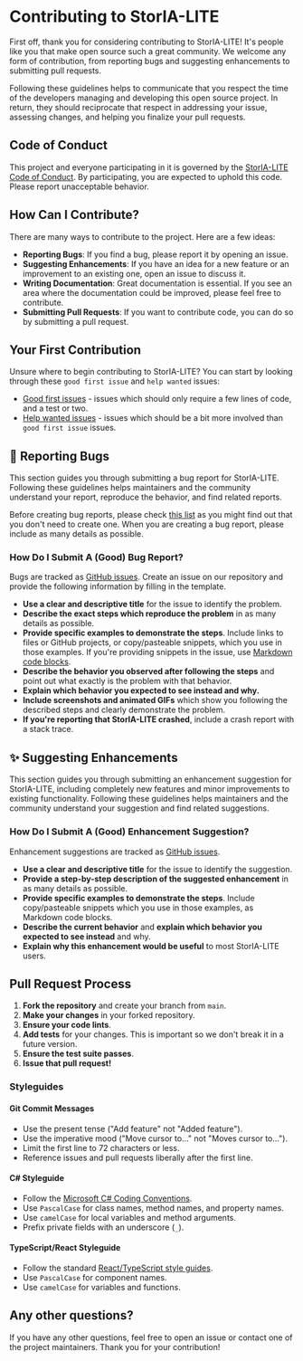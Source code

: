# Contributing to StorIA-LITE

First off, thank you for considering contributing to StorIA-LITE! It's people like you that make open source such a great community. We welcome any form of contribution, from reporting bugs and suggesting enhancements to submitting pull requests.

Following these guidelines helps to communicate that you respect the time of the developers managing and developing this open source project. In return, they should reciprocate that respect in addressing your issue, assessing changes, and helping you finalize your pull requests.

## Code of Conduct

This project and everyone participating in it is governed by the [StorIA-LITE Code of Conduct](CODE_OF_CONDUCT.md). By participating, you are expected to uphold this code. Please report unacceptable behavior.

## How Can I Contribute?

There are many ways to contribute to the project. Here are a few ideas:

*   **Reporting Bugs**: If you find a bug, please report it by opening an issue.
*   **Suggesting Enhancements**: If you have an idea for a new feature or an improvement to an existing one, open an issue to discuss it.
*   **Writing Documentation**: Great documentation is essential. If you see an area where the documentation could be improved, please feel free to contribute.
*   **Submitting Pull Requests**: If you want to contribute code, you can do so by submitting a pull request.

## Your First Contribution

Unsure where to begin contributing to StorIA-LITE? You can start by looking through these `good first issue` and `help wanted` issues:

*   [Good first issues](https://github.com/Vytruve/storia-lite/issues?q=is%3Aissue+is%3Aopen+label%3A%22good+first+issue%22) - issues which should only require a few lines of code, and a test or two.
*   [Help wanted issues](https://github.com/Vytruve/storia-lite/issues?q=is%3Aissue+is%3Aopen+label%3A%22help+wanted%22) - issues which should be a bit more involved than `good first issue` issues.

## 🐛 Reporting Bugs

This section guides you through submitting a bug report for StorIA-LITE. Following these guidelines helps maintainers and the community understand your report, reproduce the behavior, and find related reports.

Before creating bug reports, please check [this list](https://github.com/Vytruve/storia-lite/issues) as you might find out that you don't need to create one. When you are creating a bug report, please include as many details as possible.

### How Do I Submit A (Good) Bug Report?

Bugs are tracked as [GitHub issues](https://github.com/Vytruve/storia-lite/issues). Create an issue on our repository and provide the following information by filling in the template.

*   **Use a clear and descriptive title** for the issue to identify the problem.
*   **Describe the exact steps which reproduce the problem** in as many details as possible.
*   **Provide specific examples to demonstrate the steps**. Include links to files or GitHub projects, or copy/pasteable snippets, which you use in those examples. If you're providing snippets in the issue, use [Markdown code blocks](https://help.github.com/articles/markdown-basics/#specifying-a-language).
*   **Describe the behavior you observed after following the steps** and point out what exactly is the problem with that behavior.
*   **Explain which behavior you expected to see instead and why.**
*   **Include screenshots and animated GIFs** which show you following the described steps and clearly demonstrate the problem.
*   **If you're reporting that StorIA-LITE crashed**, include a crash report with a stack trace.

## ✨ Suggesting Enhancements

This section guides you through submitting an enhancement suggestion for StorIA-LITE, including completely new features and minor improvements to existing functionality. Following these guidelines helps maintainers and the community understand your suggestion and find related suggestions.

### How Do I Submit A (Good) Enhancement Suggestion?

Enhancement suggestions are tracked as [GitHub issues](https://github.com/Vytruve/storia-lite/issues).

*   **Use a clear and descriptive title** for the issue to identify the suggestion.
*   **Provide a step-by-step description of the suggested enhancement** in as many details as possible.
*   **Provide specific examples to demonstrate the steps**. Include copy/pasteable snippets which you use in those examples, as Markdown code blocks.
*   **Describe the current behavior** and **explain which behavior you expected to see instead** and why.
*   **Explain why this enhancement would be useful** to most StorIA-LITE users.

## Pull Request Process

1.  **Fork the repository** and create your branch from `main`.
2.  **Make your changes** in your forked repository.
3.  **Ensure your code lints**.
4.  **Add tests** for your changes. This is important so we don't break it in a future version.
5.  **Ensure the test suite passes**.
6.  **Issue that pull request!**

### Styleguides

#### Git Commit Messages

*   Use the present tense ("Add feature" not "Added feature").
*   Use the imperative mood ("Move cursor to..." not "Moves cursor to...").
*   Limit the first line to 72 characters or less.
*   Reference issues and pull requests liberally after the first line.

#### C# Styleguide

*   Follow the [Microsoft C# Coding Conventions](https://docs.microsoft.com/en-us/dotnet/csharp/fundamentals/coding-style/coding-conventions).
*   Use `PascalCase` for class names, method names, and property names.
*   Use `camelCase` for local variables and method arguments.
*   Prefix private fields with an underscore (`_`).

#### TypeScript/React Styleguide

*   Follow the standard [React/TypeScript style guides](https://www.typescriptlang.org/docs/handbook/react.html).
*   Use `PascalCase` for component names.
*   Use `camelCase` for variables and functions.

## Any other questions?

If you have any other questions, feel free to open an issue or contact one of the project maintainers. Thank you for your contribution!
